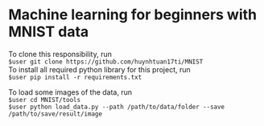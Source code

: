 # Machine learning for beginners with MNIST data
To clone this responsibility, run  
`$user git clone https://github.com/huynhtuan17ti/MNIST`  
To install all required python library for this project, run  
`$user pip install -r requirements.txt`  
  
To load some images of the data, run    
`$user cd MNIST/tools`  
`$user python load_data.py --path /path/to/data/folder --save /path/to/save/result/image`  

